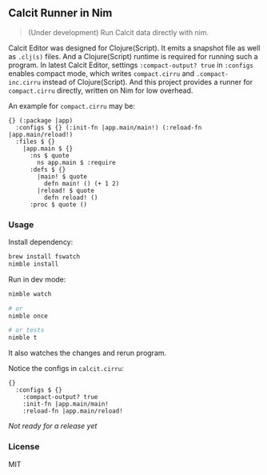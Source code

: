 
Calcit Runner in Nim
----

> (Under development) Run Calcit data directly with nim.

Calcit Editor was designed for Clojure(Script). It emits a snapshot file as well as `.clj(s)` files.
And a Clojure(Script) runtime is required for running such a program.
In latest Calcit Editor, settings `:compact-output? true` in `:configs` enables compact mode,
which writes `compact.cirru` and `.compact-inc.cirru` instead of Clojure(Script).
And this project provides a runner for `compact.cirru` directly, written on Nim for low overhead.

An example for `compact.cirru` may be:

```cirru
{} (:package |app)
  :configs $ {} (:init-fn |app.main/main!) (:reload-fn |app.main/reload!)
  :files $ {}
    |app.main $ {}
      :ns $ quote
        ns app.main $ :require
      :defs $ {}
        |main! $ quote
          defn main! () (+ 1 2)
        |reload! $ quote
          defn reload! ()
      :proc $ quote ()
```

### Usage

Install dependency:

```bash
brew install fswatch
nimble install
```

Run in dev mode:

```bash
nimble watch

# or
nimble once

# or tests
nimble t
```

It also watches the changes and rerun program.

Notice the configs in `calcit.cirru`:

```cirru
{}
  :configs $ {}
    :compact-output? true
    :init-fn |app.main/main!
    :reload-fn |app.main/reload!
```

_Not ready for a release yet_

### License

MIT
